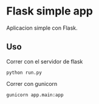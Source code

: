# Flask simple app

Aplicacion simple con Flask.

## Uso

Correr con el servidor de flask

```
python run.py
```

Correr con gunicorn

```
gunicorn app.main:app
```
